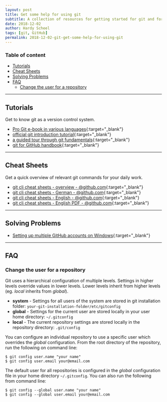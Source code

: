 ```yaml
---
layout: post
title: Get some help for using git
subtitle: A collection of resources for getting started for git and for solving problems with git.
date: 2018-12-02
author: Hardy Scheel
tags: [git, GitHub]
permalink: 2018-12-02-git-get-some-help-for-using-git
---
```


<!--
Get some help for using git
A collection of resources for getting started for git and for solving problems with git.
-->

### Table of content
- [Tutorials](#tutorials)
- [Cheat Sheets](#cheat-sheets)
- [Solving Problems](#solving-problems)
- [FAQ](#faq)
    - [Change the user for a repository](#change-the-user-for-a-repository)

----

## Tutorials
Get to know git as a version control system.
- [Pro Git e-book in various languages](http://git-scm.com/book){:target="_blank"}
- [official git introduction tutorial](https://git-scm.com/docs/gittutorial){:target="_blank"}
- [a guided tour through git fundamentals](http://gitimmersion.com){:target="_blank"}
- [git for GitHub handbook](https://guides.github.com/introduction/git-handbook/){:target="_blank"}

---

## Cheat Sheets 
Get a quick overview of relevant git commands for your daily work.
- [git cli cheat sheets - overview - @github.com](https://services.github.com/on-demand/resources/cheatsheets/){:target="_blank"}
- [git cli cheat sheets - German - @github.com](https://services.github.com/on-demand/downloads/de/github-git-cheat-sheet/){:target="_blank"}
- [git cli cheat sheets - English - @github.com](https://services.github.com/on-demand/downloads/github-git-cheat-sheet/){:target="_blank"}
- [git cli cheat sheets - English PDF - @github.com](https://services.github.com/on-demand/downloads/github-git-cheat-sheet.pdf){:target="_blank"}

---

## Solving Problems
- [Setting up multiple GitHub accounts on Windows](http://www.kevinpelgrims.com/blog/2012/07/20/setting-up-multiple-github-accounts-on-windows/){:target="_blank"}

---

## FAQ

### Change the user for a repository
Git uses a hierarchical configuration of multiple levels. Settings in higher levels override values in lower levels. Lower levels inherit from higher levels (eg. *local* inherits from *global*).
- **system** - Settings for all users of the system are stored in git installation folder: `your-git-installation-folder/etc/gitconfig`
- **global** - Settings for the current user are stored locally in your user home directory: `~/.gitconfig`
- **local** - The current repository settings are stored locally in the repository directory: `.git/config`

You can configure an individual repository to use a specific user which overrides the *global* configuration. From the root directory of the repository, run the following on command line:
~~~
$ git config user.name "your name"
$ git config user.email your@email.com
~~~

The default user for all repositories is configured in the *global* configuration file in your home directory `~/.gitconfig`. You can also run the following from command line:
~~~
$ git config --global user.name "your name"
$ git config --global user.email your@email.com
~~~
